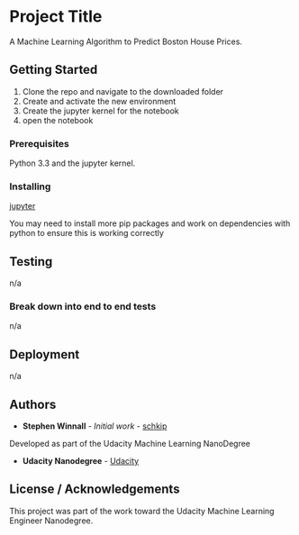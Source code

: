 # Project Title

A Machine Learning Algorithm to Predict Boston House Prices.

## Getting Started

1. Clone the repo and navigate to the downloaded folder
2. Create and activate the new environment
3. Create the jupyter kernel for the notebook
4. open the notebook


### Prerequisites

Python 3.3 and the jupyter kernel.


### Installing

[jupyter](https://jupyter.org/install)

You may need to install more pip packages and work on dependencies with python to ensure this is working correctly


## Testing

n/a

### Break down into end to end tests

n/a

## Deployment

n/a

## Authors

* **Stephen Winnall** - *Initial work* - [schkip](https://github.com/schkip)

Developed as part of the Udacity Machine Learning NanoDegree

* **Udacity Nanodegree** - [Udacity](https://www.udacity.com)

## License / Acknowledgements

This project was part of the work toward the Udacity Machine Learning Engineer Nanodegree.


